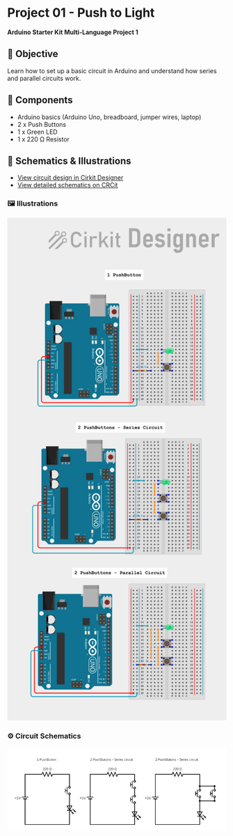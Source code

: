 # Project 01 - Push to Light 
**Arduino Starter Kit Multi-Language Project 1**

## 🎯 Objective
Learn how to set up a basic circuit in Arduino and understand how series and parallel circuits work.

## 🧰 Components
- Arduino basics (Arduino Uno, breadboard, jumper wires, laptop)
- 2 x Push Buttons
- 1 x Green LED
- 1 x 220 Ω Resistor

## 📐 Schematics & Illustrations
- [View circuit design in Cirkit Designer](https://app.cirkitdesigner.com/project/473058cd-4498-4e97-a3f1-26292083ce17)  
- [View detailed schematics on CRCit](https://crcit.net/c/4fe34f5cc92d4b41a0c6d96038497459)

### 🖼️ Illustrations
<p align="center">
  <img src="Images/illustration1.png" alt="Arduino Project Illustration" width="600">
</p>

### ⚙️ Circuit Schematics
<p align="center">
  <img src="Images/schematics.png" alt="Circuit Diagram" width="800">
</p>
